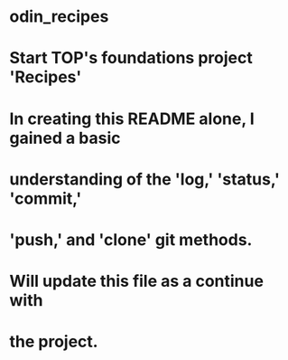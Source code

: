 # odin_recipes

# Start TOP's foundations project 'Recipes'

# In creating this README alone, I gained a basic 
# understanding of the 'log,' 'status,' 'commit,'
# 'push,' and 'clone' git methods.

# Will update this file as a continue with
# the project.